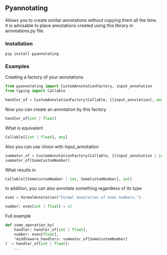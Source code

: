 ## Pyannotating
Allows you to create similar annotations without copying them all the time.<br>
It is advisable to place annotations created using this library in annotations.py file.

### Installation
`pip install pyannotating`

### Examples
Creating a factory of your annotations
```python
from pyannotating import CustomAnnotationFactory, input_annotation
from typing import Callable

handler_of = CustomAnnotationFactory(Callable, [[input_annotation], any])
```
Now you can create an annotation by this factory
```python
handler_of[int | float]
```

What is equivalent
```python
Callable[[int | float], any]
```

Also you can use Union with input_annotation
```python
summator_of = CustomAnnotationFactory(Callable, [[input_annotation | int, input_annotation], int])
summator_of[SomeCustomNumber]
```

What results in
```python
Callable[[SomeCustomNumber | int, SomeCustomNumber], int]
```

In addition, you can also annotate something regardless of its type
```python
even = FormalAnnotation("Formal annotation of even numbers.")

number: even[int | float] = 42
```

Full example
```python
def some_operation_by(
    handler: handler_of[int | float],
    number: even[float],
    *middleware_handlers: summator_of[SomeCustomNumber]
) -> handler_of[int | float]:
    ...
```

